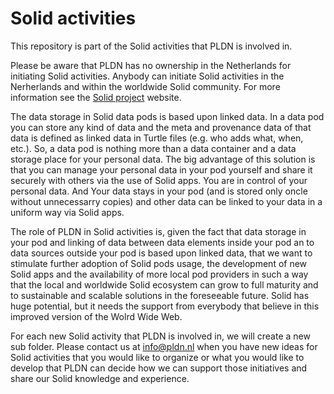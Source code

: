 <H1>Solid activities</H1>

This repository is part of the Solid activities that PLDN is involved in. 

Please be aware that PLDN has no ownership in the Netherlands for initiating Solid activities. Anybody can initiate Solid activities in the Nerherlands and within the worldwide Solid community. For more information see the [Solid project](https://solidproject.org/) website.

The data storage in Solid data pods is based upon linked data. In a data pod you can store any kind of data and the meta and provenance data of that data is defined as linked data in Turtle files (e.g. who adds what, when, etc.). So, a data pod is nothing more than a data container and a data storage place for your personal data. The big advantage of this solution is that you can manage your personal data in your pod yourself and share it securely with others via the use of Solid apps. You are in control of your personal data. And Your data stays in your pod (and is stored only oncle without unnecessarry copies) and other data can be linked to your data in a uniform way via Solid apps.

The role of PLDN in Solid activities is, given the fact that data storage in your pod and linking of data between data elements inside your pod an to data sources outside your pod is based upon linked data, that we want to stimulate further adoption of Solid pods usage, the development of new Solid apps and the availability of more local pod providers in such a way that the local and worldwide Solid ecosystem can grow to full maturity and to sustainable and scalable solutions in the foreseeable future. Solid has huge potential, but it needs the support from everybody that believe in this improved version of the Wolrd Wide Web.

For each new Solid activity that PLDN is involved in, we will create a new sub folder. Please contact us at info@pldn.nl when you have new ideas for Solid activities that you would like to organize or what you would like to develop that PLDN can decide how we can support those initiatives and share our Solid knowledge and experience. 
